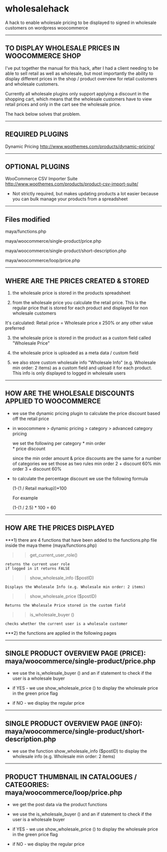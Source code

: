 wholesalehack
=============

A hack to enable wholesale pricing to be displayed to signed in wholesale customers on wordpress woocommerce

------------------
TO DISPLAY WHOLESALE PRICES IN WOOCOMMERCE SHOP
------------------

I've put together the manual for this hack, after I had a client needing to be able to 
sell retail as well as wholesale, but most importantly the ability to display different
prices in the shop / product overview for retail customers and wholesale customers.

Currently all wholesale plugins only support applying a discount in the shopping cart, which 
means that the wholesale customers have to view retail prices and only in the cart see the
wholesale price.

The hack below solves that problem.

----------------------------------------
REQUIRED PLUGINS
----------------------------------------

Dynamic Pricing
http://www.woothemes.com/products/dynamic-pricing/

----------------------------------------
OPTIONAL PLUGINS
----------------------------------------

WooCommerce CSV Importer Suite
http://www.woothemes.com/products/product-csv-import-suite/

- Not strictly required, but makes updating products a lot easier because you can 
bulk manage your products from a spreadsheet

----------------------------------------
Files modified
----------------------------------------
maya/functions.php

maya/woocommerce/single-product/price.php

maya/woocommerce/single-product/short-description.php

maya/woocommerce/loop/price.php

----------------------------------------
WHERE ARE THE PRICES CREATED & STORED
----------------------------------------

1) the wholesale price is stored in the products spreadsheet

2) from the wholesale price you calculate the retail price.  This is the regular
price that is stored for each product and displayed for non wholesale customers

It's calculated:  Retail price = Wholesale price x 250% or any other value preferred

3) the wholesale price is stored in the product as a custom field called "Wholesale Price"

4) the wholesale price is uploaded as a meta data / custom field

5) we also store custom wholesale info "Wholesale Info" (e.g. Wholesale min order: 2 items) 
as a custom field and upload it for each product.  This info is only displayed to logged in 
wholesale users

----------------------------------------
HOW ARE THE WHOLESALE DISCOUNTS APPLIED TO WOOCOMMERCE
----------------------------------------

- we use the dynamic pricing plugin to calculate the price discount based off the retail price

- in woocommere > dynamic pricing > category > advanced category pricing

	we set the following per category 
		* min order  
		* price discount
		
	since the min order amount & price discounts are the same for a number of categories 
	we set those as two rules
		min order 2 + discount 60%
		min order 3 + discount 60%
		
- to calculate the percentage discount we use the following formula
	
	(1-(1 / Retail markup))*100
	
	For example
	
	(1-(1 / 2.5) * 100 = 60
	

----------------------------------------
HOW ARE THE PRICES DISPLAYED
----------------------------------------

***1) there are 4 functions that have been added to the functions.php file inside the maya theme (maya/functions.php)

>> get_current_user_role() 
	
	returns the current user role
	if logged in it returns FALSE	
	
>> show_wholesale_info ($postID)

	Displays the Wholesale Info (e.g. Wholesale min order: 2 items)

>> show_wholesale_price ($postID)
	
	Returns the Wholesale Price stored in the custom field
	
>> is_wholesale_buyer ()

	checks whether the current user is a wholesale customer


***2) the functions are applied in the following pages

-------
SINGLE PRODUCT OVERVIEW PAGE (PRICE): maya/woocommerce/single-product/price.php
-------

- we use the is_wholesale_buyer () and an if statement to check if the user is a wholesale buyer

- if YES - we use show_wholesale_price () to display the wholesale price in the green price flag

- if NO - we display the regular price


-------
SINGLE PRODUCT OVERVIEW PAGE (INFO): maya/woocommerce/single-product/short-description.php
-------

- we use the function show_wholesale_info ($postID) to display the wholesale info (e.g. Wholesale min order: 2 items)


-------
PRODUCT THUMBNAIL IN CATALOGUES / CATEGORIES: maya/woocommerce/loop/price.php
-------

- we get the post data via the product functions

- we use the is_wholesale_buyer () and an if statement to check if the user is a wholesale buyer

- if YES - we use show_wholesale_price () to display the wholesale price in the green price flag

- if NO - we display the regular price
